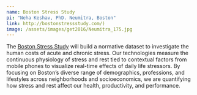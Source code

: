 ```yaml
---
name: Boston Stress Study
pi: "Neha Keshav, PhD. Neumitra, Boston"
link: http://bostonstressstudy.com/)
image: /assets/images/get2016/Neumitra_175.jpg
---
```



The [Boston Stress Study](http://bostonstressstudy.com/) will build a normative dataset to investigate the human costs of acute and chronic stress. Our technologies measure the continuous physiology of stress and rest tied to contextual factors from mobile phones to visualize real-time effects of daily life stressors. By focusing on Boston’s diverse range of demographics, professions, and lifestyles across neighborhoods and socioeconomics, we are quantifying how stress and rest affect our health, productivity, and performance.
